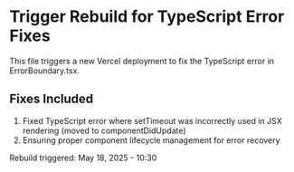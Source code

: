 # Trigger Rebuild for TypeScript Error Fixes

This file triggers a new Vercel deployment to fix the TypeScript error in ErrorBoundary.tsx.

## Fixes Included

1. Fixed TypeScript error where setTimeout was incorrectly used in JSX rendering (moved to componentDidUpdate)
2. Ensuring proper component lifecycle management for error recovery

Rebuild triggered: May 18, 2025 - 10:30 